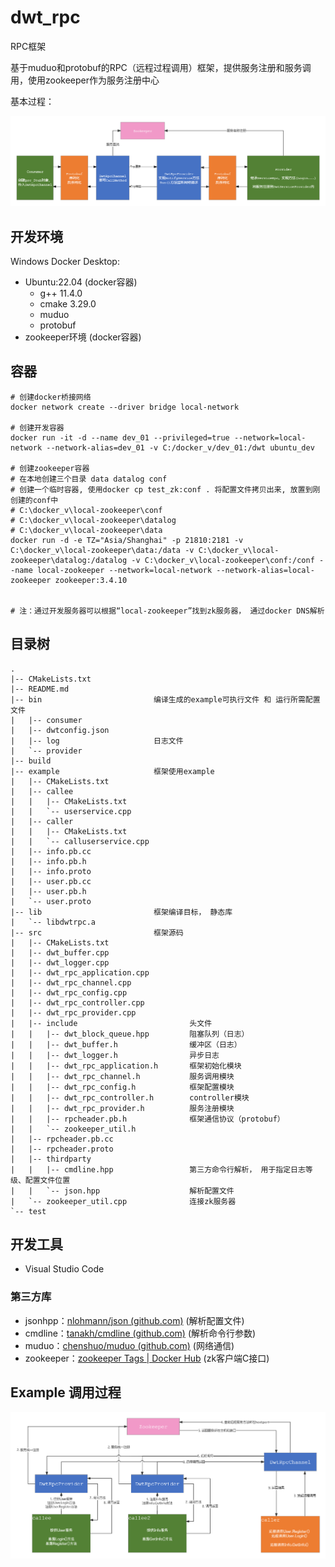 # dwt_rpc
RPC框架

基于muduo和protobuf的RPC（远程过程调用）框架，提供服务注册和服务调用，使用zookeeper作为服务注册中心

基本过程：

![rpc](https://github.com/dengwangtao/dwt_rpc/blob/main/rpc.png?raw=true)

## 开发环境

Windows Docker Desktop:  

- Ubuntu:22.04 (docker容器)
  - g++ 11.4.0
  - cmake 3.29.0
  - muduo
  - protobuf
- zookeeper环境 (docker容器)



## 容器

```shell
# 创建docker桥接网络
docker network create --driver bridge local-network

# 创建开发容器
docker run -it -d --name dev_01 --privileged=true --network=local-network --network-alias=dev_01 -v C:/docker_v/dev_01:/dwt ubuntu_dev

# 创建zookeeper容器
# 在本地创建三个目录 data datalog conf
# 创建一个临时容器, 使用docker cp test_zk:conf . 将配置文件拷贝出来, 放置到刚创建的conf中
# C:\docker_v\local-zookeeper\conf
# C:\docker_v\local-zookeeper\datalog
# C:\docker_v\local-zookeeper\data
docker run -d -e TZ="Asia/Shanghai" -p 21810:2181 -v C:\docker_v\local-zookeeper\data:/data -v C:\docker_v\local-zookeeper\datalog:/datalog -v C:\docker_v\local-zookeeper\conf:/conf --name local-zookeeper --network=local-network --network-alias=local-zookeeper zookeeper:3.4.10


# 注：通过开发服务器可以根据“local-zookeeper”找到zk服务器， 通过docker DNS解析
```



## 目录树

```
.
|-- CMakeLists.txt
|-- README.md
|-- bin							编译生成的example可执行文件 和 运行所需配置文件
|   |-- consumer
|   |-- dwtconfig.json
|   |-- log						日志文件
|   `-- provider
|-- build
|-- example						框架使用example
|   |-- CMakeLists.txt
|   |-- callee
|   |   |-- CMakeLists.txt
|   |   `-- userservice.cpp
|   |-- caller
|   |   |-- CMakeLists.txt
|   |   `-- calluserservice.cpp
|   |-- info.pb.cc
|   |-- info.pb.h
|   |-- info.proto
|   |-- user.pb.cc
|   |-- user.pb.h
|   `-- user.proto
|-- lib							框架编译目标， 静态库
|   `-- libdwtrpc.a
|-- src							框架源码
|   |-- CMakeLists.txt
|   |-- dwt_buffer.cpp
|   |-- dwt_logger.cpp
|   |-- dwt_rpc_application.cpp
|   |-- dwt_rpc_channel.cpp
|   |-- dwt_rpc_config.cpp
|   |-- dwt_rpc_controller.cpp
|   |-- dwt_rpc_provider.cpp
|   |-- include							头文件
|   |   |-- dwt_block_queue.hpp			阻塞队列（日志）
|   |   |-- dwt_buffer.h				缓冲区（日志）
|   |   |-- dwt_logger.h				异步日志
|   |   |-- dwt_rpc_application.h		框架初始化模块
|   |   |-- dwt_rpc_channel.h			服务调用模块
|   |   |-- dwt_rpc_config.h			框架配置模块
|   |   |-- dwt_rpc_controller.h		controller模块
|   |   |-- dwt_rpc_provider.h			服务注册模块
|   |   |-- rpcheader.pb.h				框架通信协议（protobuf）
|   |   `-- zookeeper_util.h
|   |-- rpcheader.pb.cc
|   |-- rpcheader.proto
|   |-- thirdparty
|   |   |-- cmdline.hpp					第三方命令行解析， 用于指定日志等级、配置文件位置
|   |   `-- json.hpp					解析配置文件
|   `-- zookeeper_util.cpp				连接zk服务器
`-- test
```



## 开发工具

- Visual Studio Code




### 第三方库
- jsonhpp：[nlohmann/json (github.com)](https://github.com/nlohmann/json) (解析配置文件)
- cmdline：[tanakh/cmdline (github.com)](https://github.com/tanakh/cmdline) (解析命令行参数)
- muduo：[chenshuo/muduo (github.com)](https://github.com/chenshuo/muduo) (网络通信)
- zookeeper：[zookeeper Tags | Docker Hub](https://hub.docker.com/_/zookeeper/tags) (zk客户端C接口)



## Example 调用过程

![example](https://github.com/dengwangtao/dwt_rpc/blob/main/example/example.png?raw=true)
